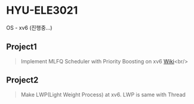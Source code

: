 # HYU-ELE3021
OS - xv6 (진행중...) <br/>
## Project1
> Implement MLFQ Scheduler with Priority Boosting on xv6 [Wiki](https://github.com/SH0123/HYU-OS/wiki/xv6-MLFQ-Scheduling-Wiki-(0.-목차))<br/>
## Project2
> Make LWP(Light Weight Process) at xv6. LWP is same with Thread
